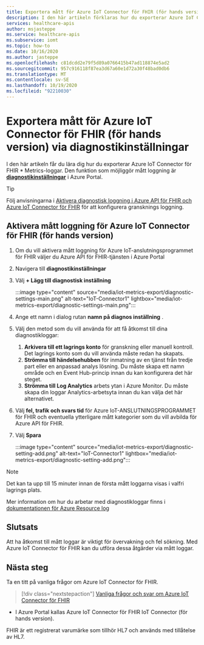 ```yaml
---
title: Exportera mått för Azure IoT Connector för FHIR (för hands version) via diagnostikinställningar
description: I den här artikeln förklaras hur du exporterar Azure IoT Connector för FHIR (för hands version) mått via diagnostikinställningar
services: healthcare-apis
author: msjasteppe
ms.service: healthcare-apis
ms.subservice: iomt
ms.topic: how-to
ms.date: 10/16/2020
ms.author: jasteppe
ms.openlocfilehash: c81dcdd2e79f5d89a0766415b47ad118874e5ad2
ms.sourcegitcommit: 957c916118f87ea3d67a60e1d72a30f48bad0db6
ms.translationtype: MT
ms.contentlocale: sv-SE
ms.lasthandoff: 10/19/2020
ms.locfileid: "92210030"
---
```

# <a name="export-azure-iot-connector-for-fhir-preview-metrics-through-diagnostic-settings"></a>Exportera mått för Azure IoT Connector för FHIR (för hands version) via diagnostikinställningar

I den här artikeln får du lära dig hur du exporterar Azure IoT Connector för FHIR * Metrics-loggar. Den funktion som möjliggör mått loggning är [**diagnostikinställningar**](https://docs.microsoft.com/azure/azure-monitor/platform/diagnostic-settings) i Azure Portal. 

> [!TIP]
> Följ anvisningarna i [Aktivera diagnostisk loggning i Azure API för FHIR och Azure IoT Connector för FHIR](enable-diagnostic-logging.md#enable-diagnostic-logging-in-azure-api-for-fhir) för att konfigurera gransknings loggning.

## <a name="enable-metric-logging-for-the-azure-iot-connector-for-fhir-preview"></a>Aktivera mått loggning för Azure IoT Connector för FHIR (för hands version)
1. Om du vill aktivera mått loggning för Azure IoT-anslutningsprogrammet för FHIR väljer du Azure API för FHIR-tjänsten i Azure Portal 

2. Navigera till **diagnostikinställningar** 

3. Välj **+ Lägg till diagnostisk inställning**

   :::image type="content" source="media/iot-metrics-export/diagnostic-settings-main.png" alt-text="IoT-Connector1" lightbox="media/iot-metrics-export/diagnostic-settings-main.png"::: 

4. Ange ett namn i dialog rutan **namn på diagnos inställning** .

5. Välj den metod som du vill använda för att få åtkomst till dina diagnostikloggar:

    1. **Arkivera till ett lagrings konto** för granskning eller manuell kontroll. Det lagrings konto som du vill använda måste redan ha skapats.
    2. **Strömma till händelsehubben** för inmatning av en tjänst från tredje part eller en anpassad analys lösning. Du måste skapa ett namn område och en Event Hub-princip innan du kan konfigurera det här steget.
    3. **Strömma till Log Analytics** arbets ytan i Azure Monitor. Du måste skapa din loggar Analytics-arbetsyta innan du kan välja det här alternativet.

6. Välj **fel, trafik och svars tid** för Azure IoT-ANSLUTNINGSPROGRAMMET för FHIR och eventuella ytterligare mått kategorier som du vill avbilda för Azure API för FHIR.

7. Välj **Spara**

   :::image type="content" source="media/iot-metrics-export/diagnostic-setting-add.png" alt-text="IoT-Connector1" lightbox="media/iot-metrics-export/diagnostic-setting-add.png":::

> [!Note] 
> Det kan ta upp till 15 minuter innan de första mått loggarna visas i valfri lagrings plats.  
 
Mer information om hur du arbetar med diagnostikloggar finns i [dokumentationen för Azure Resource log](https://docs.microsoft.com/azure/azure-monitor/platform/resource-logs-overview)

## <a name="conclusion"></a>Slutsats 
Att ha åtkomst till mått loggar är viktigt för övervakning och fel sökning.  Med Azure IoT Connector för FHIR kan du utföra dessa åtgärder via mått loggar. 

## <a name="next-steps"></a>Nästa steg

Ta en titt på vanliga frågor om Azure IoT Connector för FHIR.

>[!div class="nextstepaction"]
>[Vanliga frågor och svar om Azure IoT Connector för FHIR](fhir-faq.md#azure-iot-connector-for-fhir-preview)

* I Azure Portal kallas Azure IoT Connector för FHIR IoT Connector (för hands version).

FHIR är ett registrerat varumärke som tillhör HL7 och används med tillåtelse av HL7.
